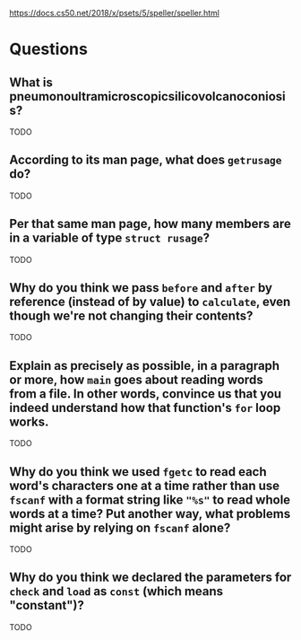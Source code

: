 https://docs.cs50.net/2018/x/psets/5/speller/speller.html

# Questions

## What is pneumonoultramicroscopicsilicovolcanoconiosis?

TODO

## According to its man page, what does `getrusage` do?

TODO

## Per that same man page, how many members are in a variable of type `struct rusage`?

TODO

## Why do you think we pass `before` and `after` by reference (instead of by value) to `calculate`, even though we're not changing their contents?

TODO

## Explain as precisely as possible, in a paragraph or more, how `main` goes about reading words from a file. In other words, convince us that you indeed understand how that function's `for` loop works.

TODO

## Why do you think we used `fgetc` to read each word's characters one at a time rather than use `fscanf` with a format string like `"%s"` to read whole words at a time? Put another way, what problems might arise by relying on `fscanf` alone?

TODO

## Why do you think we declared the parameters for `check` and `load` as `const` (which means "constant")?

TODO
